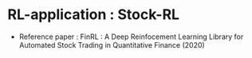 # RL-application : Stock-RL
* Reference paper 
: FinRL : A Deep Reinfocement Learning Library for Automated Stock Trading in Quantitative Finance (2020)
